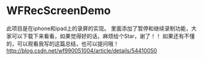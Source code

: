 # WFRecScreenDemo 
此项目是在iphone和ipad上的录屏的实现。
里面添加了暂停和继续录制功能，大家可以下载下来看看，如果觉得好的话，麻烦给个Star，谢了！！
如果还有不懂的，可以观看我写的这篇总结，也可以提问哦！
http://blog.csdn.net/wf990051004/article/details/54410050
